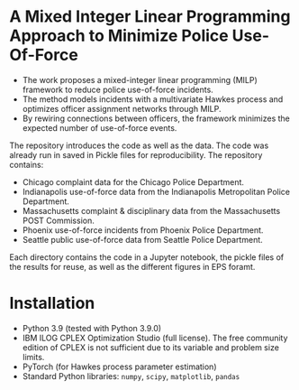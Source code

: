 
# A Mixed Integer Linear Programming Approach to Minimize Police Use-Of-Force

- The work proposes a mixed-integer linear programming (MILP) framework to reduce police use-of-force incidents. 
- The method models incidents with a multivariate Hawkes process and optimizes officer assignment networks through MILP. 
- By rewiring connections between officers, the framework minimizes the expected number of use-of-force events.


The repository introduces the code as well as the data. The code was already run in saved in Pickle files for reproducibility. The repository contains:
- Chicago complaint data for the Chicago Police Department.
- Indianapolis use-of-force data from the Indianapolis Metropolitan Police Department. 
- Massachusetts complaint & disciplinary data from the Massachusetts POST Commission. 
- Phoenix use-of-force incidents from Phoenix Police Department. 
- Seattle public use-of-force data from Seattle Police Department. 

Each directory contains the code in a Jupyter notebook, the pickle files of the results for reuse, as well as the different figures in EPS foramt. 

# Installation

- Python 3.9 (tested with Python 3.9.0) 
- IBM ILOG CPLEX Optimization Studio (full license). The free community edition of CPLEX is not sufficient due to its variable and problem size limits.
- PyTorch (for Hawkes process parameter estimation) 
- Standard Python libraries: `numpy`, `scipy`, `matplotlib`, `pandas`
